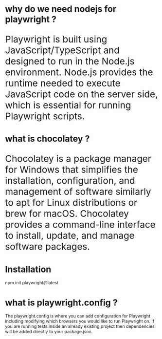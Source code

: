 <h1>why do we need nodejs for playwright ?</h1>
<p style="font-size:30px;">Playwright is built using JavaScript/TypeScript and designed to run in the Node.js environment. Node.js provides the runtime needed to execute JavaScript code on the server side, 
which is essential for running Playwright scripts.</p>

<h1>what is chocolatey ?</h1>
<p style="font-size:30px;">Chocolatey is a package manager for Windows that simplifies the installation, configuration, and management of software similarly to apt for Linux distributions or brew for macOS.
Chocolatey provides a command-line interface to install, update, and manage software packages.</p>

<h1>Installation</h1>
npm init playwright@latest

<h1>what is playwright.config ?</h1>
The playwright.config is where you can add configuration for Playwright including modifying which browsers you would like to run Playwright on. If you are running tests inside an already existing 
project then dependencies will be added directly to your package.json.

